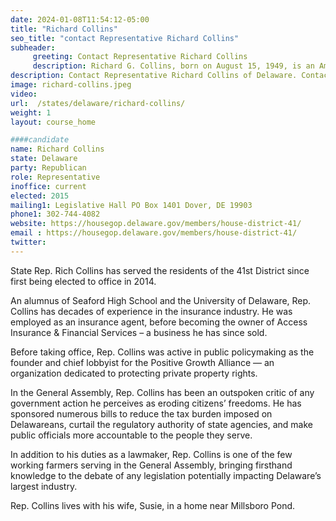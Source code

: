 ```yaml
---
date: 2024-01-08T11:54:12-05:00
title: "Richard Collins"
seo_title: "contact Representative Richard Collins"
subheader:
     greeting: Contact Representative Richard Collins
     description: Richard G. Collins, born on August 15, 1949, is an American politician and farmer. He is a Republican member of the Delaware House of Representatives representing District 41. He has been serving the residents of the 41st District since first being elected to office in 2014.
description: Contact Representative Richard Collins of Delaware. Contact information for Richard Collins includes email address, phone number, and mailing address.
image: richard-collins.jpeg
video:
url:  /states/delaware/richard-collins/
weight: 1
layout: course_home

####candidate
name: Richard Collins
state: Delaware
party: Republican
role: Representative
inoffice: current
elected: 2015
mailing1: Legislative Hall PO Box 1401 Dover, DE 19903
phone1: 302-744-4082
website: https://housegop.delaware.gov/members/house-district-41/
email : https://housegop.delaware.gov/members/house-district-41/
twitter:
---
```


State Rep. Rich Collins has served the residents of the 41st District since first being elected to office in 2014.

An alumnus of Seaford High School and the University of Delaware, Rep. Collins has decades of experience in the insurance industry. He was employed as an insurance agent, before becoming the owner of Access Insurance & Financial Services – a business he has since sold.

Before taking office, Rep. Collins was active in public policymaking as the founder and chief lobbyist for the Positive Growth Alliance — an organization dedicated to protecting private property rights.

In the General Assembly, Rep. Collins has been an outspoken critic of any government action he perceives as eroding citizens’ freedoms. He has sponsored numerous bills to reduce the tax burden imposed on Delawareans, curtail the regulatory authority of state agencies, and make public officials more accountable to the people they serve.

In addition to his duties as a lawmaker, Rep. Collins is one of the few working farmers serving in the General Assembly, bringing firsthand knowledge to the debate of any legislation potentially impacting Delaware’s largest industry.

Rep. Collins lives with his wife, Susie, in a home near Millsboro Pond.
